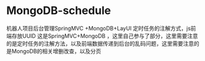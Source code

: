 # MongoDB-schedule
机器人项目后台管理SpringMVC +MongoDB+LayUI 定时任务的注解方式，js前端存放UUID
这是SpringMVC+MongoDB ，这里自己参与了部分，这里需要注意的是定时任务的注解方法，以及前端数据传递到后台的乱码问题，这里需要注意的是MongoDB的相关增删改查，以及分页
